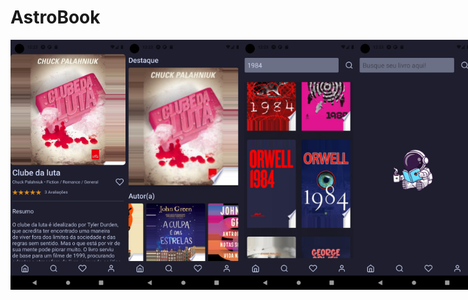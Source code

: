 # AstroBook


<div style="display:flex;">

<img src="https://github.com/lesimoes/astrobook/blob/main/pics/Screenshot_1665760975.png" height="400px">
<img src="https://github.com/lesimoes/astrobook/blob/main/pics/Screenshot_1665761015.png" height="400px">
<img src="https://github.com/lesimoes/astrobook/blob/main/pics/Screenshot_1665761027.png" height="400px">
<img src="https://github.com/lesimoes/astrobook/blob/main/pics/Screenshot_1665761034.png" height="400px">
<img src="https://github.com/lesimoes/astrobook/blob/main/pics/Screenshot_1665761037.png" height="400px">

</div>
